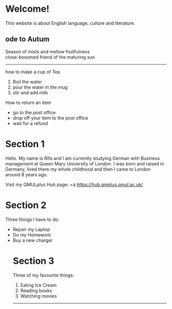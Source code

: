 <h1>Welcome!</h1>

<p> This website is about English language, culture and literature. </p>
<h2> ode to Autum</h2>
<p> 
Season of mists and mellow fruitfulness <br>
close-bosomed friend of the maturing sun<br>
  </p>
  <hr> 
 <p> how to make a cup of Tea </p>
 <ol>
  <li> Boil the water </li>
  <li> pour the water in the mug </li>
  <li> stir and add milk </li>
  </ol>
  <p> How to return an item </p>
<ul>
  <li> go to the post office  </li>
  <li>  drop off your item to the post office </li>
  <li> wait for a refund  </li>
  </ul> 

<h1> Section 1 </h1>

<p>  Hello. My name is Rifa and I am currently studying German with Business
management at Queen Mary University of London. I was born and raised in Germany, lived there my whole childhood 
and then I came to London around 8 years ago. 

Visit my QMULplus Hub page:
<a https://hub.qmplus.qmul.ac.uk/ </a>
</p>

<h1> Section 2 </h1>
<p> Three things I have to do: </p>
<ul> 
<li> Repair my Laptop </li>
<li> Do my Homework </li>
<li> Buy a new charger </li>

<h1> Section 3 </h1> 
<p> Three of my favourite things: </p>
<ol> 
<li> Eating Ice Cream </li>
<li> Reading books </li>
<li> Watching movies </li> 
</ol>

<Hr>
